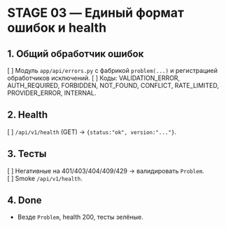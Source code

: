 # STAGE 03 — Единый формат ошибок и health

## 1. Общий обработчик ошибок
[ ] Модуль `app/api/errors.py` с фабрикой `problem(...)` и регистрацией обработчиков исключений.
[ ] Коды: VALIDATION_ERROR, AUTH_REQUIRED, FORBIDDEN, NOT_FOUND, CONFLICT, RATE_LIMITED, PROVIDER_ERROR, INTERNAL.

## 2. Health
[ ] `/api/v1/health` (GET) → `{status:"ok", version:"..."}`.

## 3. Тесты
[ ] Негативные на 401/403/404/409/429 → валидировать `Problem`.  
[ ] Smoke `/api/v1/health`.

## 4. Done
- Везде `Problem`, health 200, тесты зелёные.
